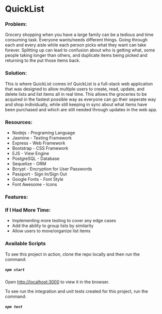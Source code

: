 # QuickList

### Problem:

Grocery shopping when you have a large family can be a tedious and time consuming task. Everyone wants/needs different things. Going through each and every aisle while each person picks what they want can take forever. Splitting up can lead to confusion about who is getting what, some people taking longer than others, and duplicate items being picked and returning to the put those items back.

### Solution:

This is where QuickList comes in! QuickList is a full-stack web application that was designed to allow multiple users to create, read, update, and delete lists and list items all in real time. This allows the groceries to be acquired in the fastest possible way as everyone can go their seperate way and shop individually, while still keeping in sync about what items have been purchased and which are still needed through updates in the web app.

### Resources:

* Nodejs - Programing Language
* Jasmine - Testing Framework
* Express - Web Framework
* Bootstrap - CSS Framework
* EJS - View Engine
* PostgreSQL - Database
* Sequelize - ORM
* Bcrypt - Encryption for User Passwords
* Passport - Sign In/Sign Out
* Google Fonts - Font Style
* Font Awesome - Icons

### Features:

### If I Had More Time:

* Implementing more testing to cover any edge cases
* Add the ability to group lists by similarity
* Allow users to move/organize list items

### Available Scripts

To see this project in action, clone the repo locally and then run the command:

##### `npm start`


Open [http://localhost:3000](http://localhost:3000) to view it in the browser.


To see run the integration and unit tests created for this project, run the command:

##### `npm test`
